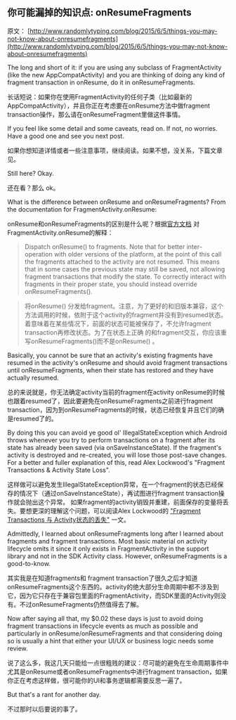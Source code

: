 你可能漏掉的知识点: onResumeFragments
---

原文： 
[http://www.randomlytyping.com/blog/2015/6/5/things-you-may-not-know-about-onresumefragments](http://www.randomlytyping.com/blog/2015/6/5/things-you-may-not-know-about-onresumefragments)

The long and short of it: if you are using any subclass of FragmentActivity (like the new AppCompatActivity) and you are thinking of doing any kind of fragment transaction in onResume, do it in onResumeFragments.

长话短说：如果你在使用FragmentActivity的任何子类（比如最新的AppCompatActivity），并且你正在考虑要在onResume方法中做fragment transaction操作，那么请在onResumeFragment里做这件事情。

If you feel like some detail and some caveats, read on. If not, no worries. Have a good one and see you next post.

如果你想知道详情或者一些注意事项，继续阅读。如果不想，没关系，下篇文章见。

Still here? Okay.

还在看？那么 ok。

What is the difference between onResume and onResumeFragments? From the documentation for FragmentActivity.onResume:

onResume和onResumeFragments的区别是什么呢？根据[官方文档](http://developer.android.com/reference/android/support/v4/app/FragmentActivity.html#onResume()) 对FragmentActivity.onResume的解释：

>Dispatch onResume() to fragments. Note that for better inter-operation with older versions of the platform, at the point of this call the fragments attached to the activity are not resumed. This means that in some cases the previous state may still be saved, not allowing fragment transactions that modify the state. To correctly interact with fragments in their proper state, you should instead override onResumeFragments().

>将onResume() 分发给fragment。注意，为了更好的和旧版本兼容，这个方法调用的时候，依附于这个activity的fragment并没有到resumed状态。着意味着在某些情况下，前面的状态可能被保存了，不允许fragment transaction再修改状态。为了在状态上正确 的和fragment交互，你应该重写onResumeFragments()而不是onResume() 。

Basically, you cannot be sure that an activity's existing fragments have resumed in the activity's onResume and should avoid fragment transactions until onResumeFragments, when their state has restored and they have actually resumed.

总的来说就是，你无法确定activity当前的fragment在activity onResume的时候也跟着resumed了，因此要避免在onResumeFragments之前进行fragment transaction，因为到onResumeFragments的时候，状态已经恢复并且它们的确是resumed了的。

By doing this you can avoid ye good ol' IllegalStateException which Android throws whenever you try to perform transactions on a fragment after its state has already been saved (via onSaveInstanceState). If the fragment's activity is destroyed and re-created, you will lose those post-save changes. For a better and fuller explanation of this, read Alex Lockwood's "Fragment Transactions & Activity State Loss".

这样做可以避免发生IllegalStateException异常，在一个fragment的状态已经保存的情况下（通过onSaveInstanceState），再试图进行fragment transaction操作就会抛出这个异常。
如果fragment的activity销毁并重建，前面保存的变量将丢失。要想更深的理解这个问题，可以阅读Alex Lockwood的 ["Fragment Transactions 与 Activity状态的丢失"](http://www.androiddesignpatterns.com/2013/08/fragment-transaction-commit-state-loss.html)  一文。

Admittedly, I learned about onResumeFragments long after I learned about fragments and fragment transactions. Most basic material on activity lifecycle omits it since it only exists in FragmentActivity in the support library and not in the SDK Activity class. However, onResumeFragments is a good-to-know.

其实我是在知道fragments和 fragment transaction了很久之后才知道onResumeFragments这个东西的。activity的绝大部分生命周期中都不涉及到它，因为它只存在于兼容包里面的FragmentActivity，而SDK里面的Activity则没有。不过onResumeFragments仍然值得去了解。

Now after saying all that, my $0.02 these days is just to avoid doing fragment transactions in lifecycle events as much as possible and particularly in onResume/onResumeFragments and that considering doing so is usually a hint that either your UI/UX or business logic needs some review.

说了这么多，我这几天只能给一点很粗贱的建议：尽可能的避免在生命周期事件中尤其是onResume或者onResumeFragments中进行fragment transaction，如果你正在考虑这样做，很可能你的UI和事务逻辑都需要反思一遍了。

But that's a rant for another day.

不过那时以后要说的事了。

